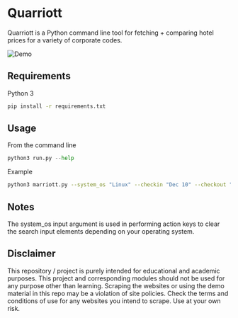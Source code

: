 # Quarriott

Quarriott is a Python command line tool for fetching + comparing hotel prices for a variety of corporate codes. 

![Demo](https://github.com/quinnpertuit1/Quarriott/raw/main/docs/demo.jpeg)

## Requirements
Python 3
```bash
pip install -r requirements.txt
```

## Usage
From the command line
```python
python3 run.py --help
```

Example
```bash
python3 marriott.py --system_os "Linux" --checkin "Dec 10" --checkout "Dec 11" --location "Denver, CO" --test 
```

## Notes
The system_os input argument is used in performing action keys to clear the search input elements depending on your operating system. 

## Disclaimer
This repository / project is purely intended for educational and academic purposes. This project and corresponding modules should not be used for any purpose other than learning. Scraping the websites or using the demo material in this repo may be a violation of site policies. Check the terms and conditions of use for any websites you intend to scrape. Use at your own risk. 